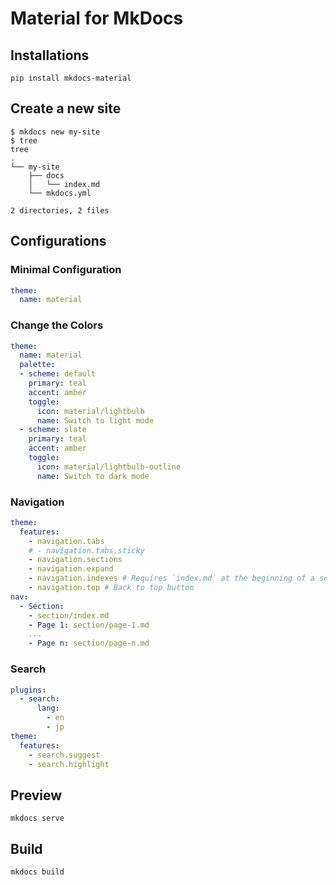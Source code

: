 # Material for MkDocs

## Installations

```shell
pip install mkdocs-material
```

## Create a new site

```shell
$ mkdocs new my-site
$ tree
tree
.
└── my-site
    ├── docs
    │   └── index.md
    └── mkdocs.yml

2 directories, 2 files
```

## Configurations

### Minimal Configuration

```yaml
theme:
  name: material
```

### Change the Colors

```yaml
theme:
  name: material
  palette:
  - scheme: default
    primary: teal
    accent: amber
    toggle:
      icon: material/lightbulb
      name: Switch to light mode
  - scheme: slate
    primary: teal
    accent: amber
    toggle:
      icon: material/lightbulb-outline
      name: Switch to dark mode
```

### Navigation

```yaml
theme:
  features:
    - navigation.tabs
    # - navigation.tabs.sticky
    - navigation.sections
    - navigation.expand
    - navigation.indexes # Requires `index.md` at the beginning of a section
    - navigation.top # Back to top button
nav:
  - Section:
    - section/index.md
    - Page 1: section/page-1.md
    ...
    - Page n: section/page-n.md
```

### Search

```yaml
plugins:
  - search:
      lang: 
        - en
        - jp
theme:
  features:
    - search.suggest
    - search.highlight
```

## Preview

```shell
mkdocs serve
```

## Build

```shell
mkdocs build
```
